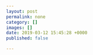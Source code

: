 ```yaml
---
layout: post
permalink: none
category: []
images: []
date: 2019-03-12 15:45:28 +0000
published: false

---
```

